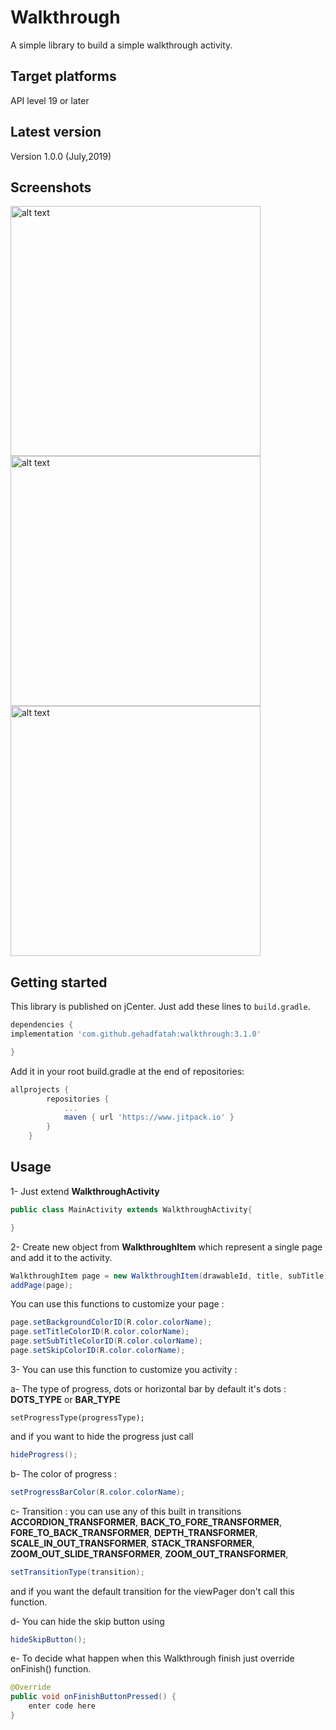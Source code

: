 # Walkthrough
A simple library to build a simple walkthrough activity.


## Target platforms
API level 19 or later

## Latest version
Version 1.0.0 (July,2019)

## Screenshots

<img src="https://github.com/gehadfatah/Walkthrough/raw/master/screenshots/screen_1.png" alt="alt text" width="400">
<img src="https://github.com/gehadfatah/Walkthrough/raw/master/screenshots/screen_2.png" alt="alt text" width="400">
<img src="https://github.com/gehadfatah/Walkthrough/raw/master/screenshots/screen_3.png" alt="alt text" width="400">

## Getting started
This library is published on jCenter. Just add these lines to `build.gradle`.

```groovy
dependencies {
implementation 'com.github.gehadfatah:walkthrough:3.1.0'

}

```
Add it in your root build.gradle at the end of repositories:
```groovy
allprojects {
		repositories {
			...
			maven { url 'https://www.jitpack.io' }
		}
	}

```


## Usage
1- Just extend **WalkthroughActivity**
```java
public class MainActivity extends WalkthroughActivity{

}
```
2- Create new object from **WalkthroughItem** which represent a single page and add it to the activity.
```java
WalkthroughItem page = new WalkthroughItem(drawableId, title, subTitle);
addPage(page);
```
You can use this functions to  customize your page :
```java
page.setBackgroundColorID(R.color.colorName);
page.setTitleColorID(R.color.colorName);
page.setSubTitleColorID(R.color.colorName);
page.setSkipColorID(R.color.colorName);
```
3- You can use this function to customize you activity :

a- The type of progress, dots or horizontal bar by default it's dots :
**DOTS_TYPE** or **BAR_TYPE** 
	
    setProgressType(progressType);
and if you want to hide the progress just call 
```java
hideProgress();
```
b- The color of progress :
```java
setProgressBarColor(R.color.colorName);
```
c- Transition : you can use any of this built in transitions 
**ACCORDION_TRANSFORMER**,
**BACK_TO_FORE_TRANSFORMER**,
**FORE_TO_BACK_TRANSFORMER**,
**DEPTH_TRANSFORMER**,
**SCALE_IN_OUT_TRANSFORMER**,
**STACK_TRANSFORMER**,
**ZOOM_OUT_SLIDE_TRANSFORMER**,
**ZOOM_OUT_TRANSFORMER**,
```java
setTransitionType(transition);
```
and if you want the default transition for the viewPager don't call this function.

d- You can hide the skip button using 
```java
hideSkipButton();
```
e- To decide what happen when this Walkthrough finish just override onFinish() function.
```java
@Override
public void onFinishButtonPressed() {
	enter code here
}
```
    
